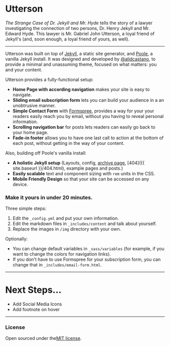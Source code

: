 # Utterson

*The Strange Case of Dr. Jekyll and Mr. Hyde* tells the story of a lawyer investigating the connection of two persons, Dr. Henry Jekyll and Mr. Edward Hyde. This lawyer is Mr. Gabriel John Utterson, a loyal friend of Jekyll's (and, soon enough, a loyal friend of yours, as well).

---

Utterson was built on top of [Jekyll](http://jekyllrb.com), a static site generator, and  [Poole](https://github.com/poole/poole), a vanilla Jekyll install. It was designed and developed by [@alidcastano](https://twitter.com/alidcastano), to provide a minimal and unassuming theme, focused on what matters: you and your content.

Utterson provides a fully-functional setup:

* **Home Page with according navigation** makes your site is easy to navigate.
* **Sliding email subscription form** lets you can build your audience in a an unobtrusive manner. 
* **Simple Contact Form** with [Formspree](http://www.formspree.io/), provides a way for your your readers easily reach you by email, without you having to reveal personal information. 
* **Scrolling navigation bar** for posts lets readers can easily go back to your home page. 
* **Fade-in footer** allows you to have one last call to action at the bottom of each post, without getting in the way of your content. 

Also, building off Poole's vanilla install:

* **A holistic Jekyll setup** (Layouts, config, [archive page](/archive), [404]({{ site.baseurl }}/404.html), example pages and posts.)
* **Easily scalable** text and component sizing with `rem` units in the CSS.
* **Mobile Friendly Design** so that your site can be accessed on any device.

### Make it yours in under 20 minutes. 

Three simple steps:

1. Edit the <code>_config.yml</code> and put your own information. 
2. Edit the markdown files in <code>_includes/content</code> and talk about yourself. 
3. Replace the images in <code>/img</code> directory with your own.

Optionally: 

* You can change default variables in <code>_sass/variables</code> (for example, if you want to change the colors for navigation links). 
* If you don't have to use Formspree for your subscription form, you can change that in <code>_includes/email-form.html</code>.

---

# Next Steps...

- Add Social Media Icons 
- Add footnote on hover 

---

### License 
Open sourced under the[MIT license](LICENSE.md).

